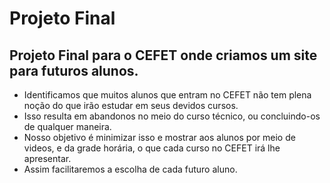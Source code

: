 # Projeto Final

## Projeto Final para o CEFET onde criamos um site para futuros alunos.

- Identificamos que muitos alunos que entram no CEFET não tem plena noção do que irão estudar em seus devidos cursos.
- Isso resulta em abandonos no meio do curso técnico, ou concluindo-os de qualquer maneira.
- Nosso objetivo é minimizar isso e mostrar aos alunos por meio de videos, e da grade horária, o que cada curso no CEFET irá lhe apresentar.
- Assim facilitaremos a escolha de cada futuro aluno.

